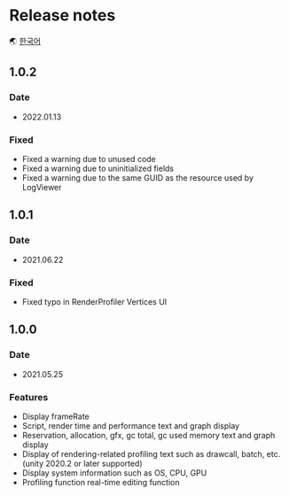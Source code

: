 # Release notes

🌏 [한국어](ReleaseNotes.md)

## 1.0.2

### Date

* 2022.01.13

### Fixed
* Fixed a warning due to unused code
* Fixed a warning due to uninitialized fields
* Fixed a warning due to the same GUID as the resource used by LogViewer

## 1.0.1

### Date

* 2021.06.22

### Fixed

* Fixed typo in RenderProfiler Vertices UI

## 1.0.0

### Date

* 2021.05.25

### Features

* Display frameRate
* Script, render time and performance text and graph display
* Reservation, allocation, gfx, gc total, gc used memory text and graph display
* Display of rendering-related profiling text such as drawcall, batch, etc.(unity 2020.2 or later supported)
* Display system information such as OS, CPU, GPU
* Profiling function real-time editing function